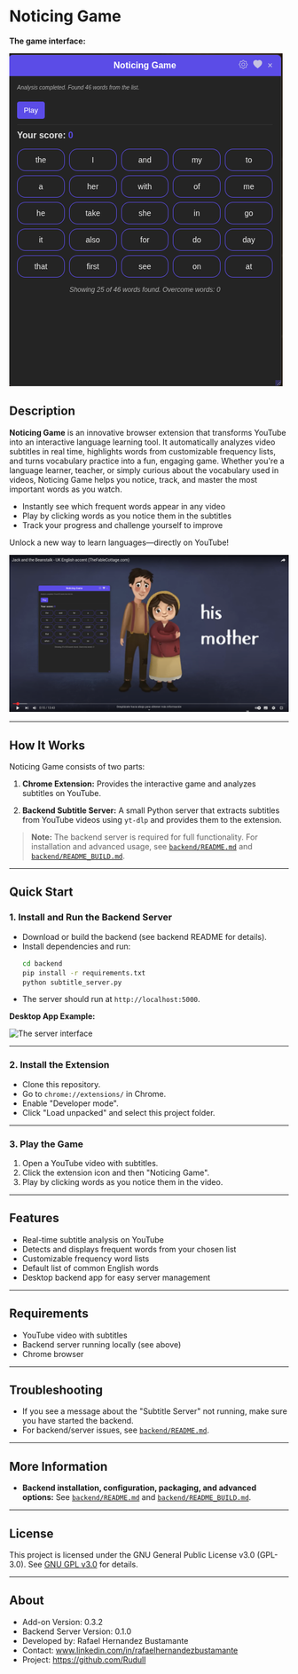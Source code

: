 # Noticing Game

**The game interface:**

![The game interface](assets/noticing_game_1.png)

## Description

**Noticing Game** is an innovative browser extension that transforms YouTube into an interactive language learning tool. It automatically analyzes video subtitles in real time, highlights words from customizable frequency lists, and turns vocabulary practice into a fun, engaging game.
Whether you're a language learner, teacher, or simply curious about the vocabulary used in videos, Noticing Game helps you notice, track, and master the most important words as you watch.

- Instantly see which frequent words appear in any video
- Play by clicking words as you notice them in the subtitles
- Track your progress and challenge yourself to improve

Unlock a new way to learn languages—directly on YouTube!

![The game interface](assets/noticing_game_2.png)

---

## How It Works

Noticing Game consists of two parts:

1. **Chrome Extension:**
   Provides the interactive game and analyzes subtitles on YouTube.

2. **Backend Subtitle Server:**
   A small Python server that extracts subtitles from YouTube videos using `yt-dlp` and provides them to the extension.

> **Note:** The backend server is required for full functionality.
> For installation and advanced usage, see [`backend/README.md`](backend/README.md) and [`backend/README_BUILD.md`](backend/README_BUILD.md).

---

## Quick Start

### 1. Install and Run the Backend Server

- Download or build the backend (see backend README for details).
- Install dependencies and run:
  ```bash
  cd backend
  pip install -r requirements.txt
  python subtitle_server.py
  ```
- The server should run at `http://localhost:5000`.

**Desktop App Example:**

![The server interface](assets/noticing_game_server.png)

---

### 2. Install the Extension

- Clone this repository.
- Go to `chrome://extensions/` in Chrome.
- Enable "Developer mode".
- Click "Load unpacked" and select this project folder.

---

### 3. Play the Game

1. Open a YouTube video with subtitles.
2. Click the extension icon and then "Noticing Game".
3. Play by clicking words as you notice them in the video.

---

## Features

- Real-time subtitle analysis on YouTube
- Detects and displays frequent words from your chosen list
- Customizable frequency word lists
- Default list of common English words
- Desktop backend app for easy server management

---

## Requirements

- YouTube video with subtitles
- Backend server running locally (see above)
- Chrome browser

---

## Troubleshooting

- If you see a message about the "Subtitle Server" not running, make sure you have started the backend.
- For backend/server issues, see [`backend/README.md`](backend/README.md).

---

## More Information

- **Backend installation, configuration, packaging, and advanced options:**
  See [`backend/README.md`](backend/README.md) and [`backend/README_BUILD.md`](backend/README_BUILD.md).

---

## License

This project is licensed under the GNU General Public License v3.0 (GPL-3.0).
See [GNU GPL v3.0](https://www.gnu.org/licenses/gpl-3.0.en.html) for details.

---

## About

- Add-on Version: 0.3.2
- Backend Server Version: 0.1.0
- Developed by: Rafael Hernandez Bustamante
- Contact: www.linkedin.com/in/rafaelhernandezbustamante
- Project: https://github.com/Rudull
